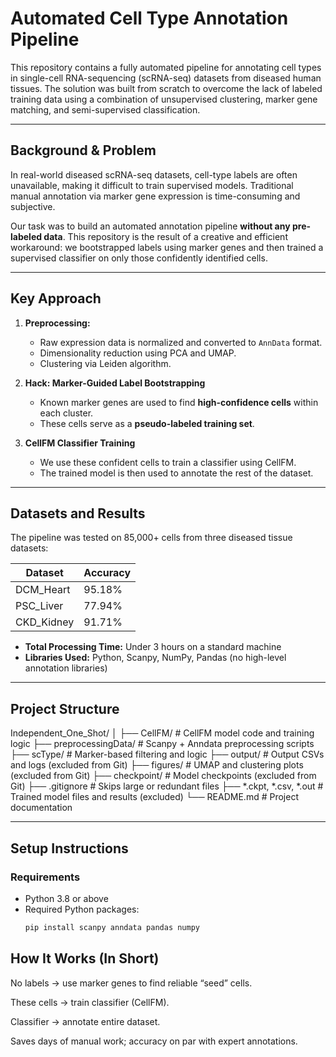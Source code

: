 # Automated Cell Type Annotation Pipeline

This repository contains a fully automated pipeline for annotating cell types in single-cell RNA-sequencing (scRNA-seq) datasets from diseased human tissues. The solution was built from scratch to overcome the lack of labeled training data using a combination of unsupervised clustering, marker gene matching, and semi-supervised classification.

---

## Background & Problem

In real-world diseased scRNA-seq datasets, cell-type labels are often unavailable, making it difficult to train supervised models. Traditional manual annotation via marker gene expression is time-consuming and subjective.

Our task was to build an automated annotation pipeline **without any pre-labeled data**. This repository is the result of a creative and efficient workaround: we bootstrapped labels using marker genes and then trained a supervised classifier on only those confidently identified cells.

---

## Key Approach

1. **Preprocessing:**
   - Raw expression data is normalized and converted to `AnnData` format.
   - Dimensionality reduction using PCA and UMAP.
   - Clustering via Leiden algorithm.

2. **Hack: Marker-Guided Label Bootstrapping**
   - Known marker genes are used to find **high-confidence cells** within each cluster.
   - These cells serve as a **pseudo-labeled training set**.

3. **CellFM Classifier Training**
   - We use these confident cells to train a classifier using CellFM.
   - The trained model is then used to annotate the rest of the dataset.

---

## Datasets and Results

The pipeline was tested on 85,000+ cells from three diseased tissue datasets:

| Dataset       | Accuracy |
|---------------|----------|
| DCM_Heart     | 95.18%   |
| PSC_Liver     | 77.94%   |
| CKD_Kidney    | 91.71%   |

- **Total Processing Time:** Under 3 hours on a standard machine
- **Libraries Used:** Python, Scanpy, NumPy, Pandas (no high-level annotation libraries)

---

## Project Structure

Independent_One_Shot/
│
├── CellFM/ # CellFM model code and training logic
├── preprocessingData/ # Scanpy + Anndata preprocessing scripts
├── scType/ # Marker-based filtering and logic
├── output/ # Output CSVs and logs (excluded from Git)
├── figures/ # UMAP and clustering plots (excluded from Git)
├── checkpoint/ # Model checkpoints (excluded from Git)
├── .gitignore # Skips large or redundant files
├── *.ckpt, *.csv, *.out # Trained model files and results (excluded)
└── README.md # Project documentation


---

## Setup Instructions

### Requirements

- Python 3.8 or above
- Required Python packages:
  ```bash
  pip install scanpy anndata pandas numpy
## How It Works (In Short)

No labels → use marker genes to find reliable “seed” cells.

These cells → train classifier (CellFM).

Classifier → annotate entire dataset.

Saves days of manual work; accuracy on par with expert annotations.
